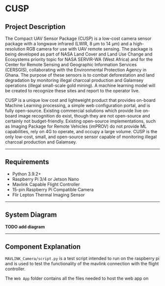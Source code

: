 # CUSP

## Project Description

The Compact UAV Sensor Package (CUSP) is a low-cost camera sensor package with a
longwave infrared (LWIR, 8 μm to 14 μm) and a high-resolution RGB camera for use with UAV remote sensing. The package is being developed as part of NASA Land Cover and Land Use Change and Ecosystems priority topic for NASA SERVIR-WA (West Africa) and for the Center for Remote Sensing and Geographic Information Services (CERSGIS), collaborating with the Environmental Protection Agency in Ghana. The purpose of these sensors is to combat deforestation and land degradation by monitoring illegal charcoal production and Galamsey operations (illegal small-scale gold mining). A machine learning model will be created to recognize these sites and report to the operator live.

CUSP is a unique low cost and lightweight product that provides on-board Machine Learning processing, a simple web configuration portal, and is fully open-source. Existing commercial solutions which provide live on-board image recognition do exist, though they are not open-source and certainly not budget-friendly. Existing open-source implementations, such as Imaging Package for Remote Vehicles (imPROV) do not provide ML capabilities, rely on 4G to operate, and occupy a large volume. CUSP is the only low-cost, small, and open-source sensor capable of monitoring illegal charcoal production and Galamsey.

---
## Requirements
- Python 3.9.2+
- Raspberry Pi 3/4 or Jetson Nano
- Mavlink Capable Flight Controller
- 15-pin Raspberry Pi Compatible Camera
- Flir Lepton Thermal Imaging Sensor

---
## System Diagram

**TODO add diagram**

---
## Component Explanation

`MAVLINK_Camera/script.py` is a test script intended to run on the raspberry pi and is used to test the functionality of the mavlink connection with the flight controller.

The `Web App` folder contains all the files needed to host the web app on 